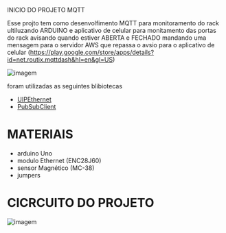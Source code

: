 INICIO DO PROJETO MQTT


Esse projto tem como desenvolfimento MQTT para monitoramento do rack ultiluzando ARDUINO e aplicativo de celular para monitamento das portas do rack
avisando quando estiver ABERTA e FECHADO mandando uma mensagem para o servidor AWS que repassa o avsio para o aplicativo de celular (https://play.google.com/store/apps/details?id=net.routix.mqttdash&hl=en&gl=US)


![imagem](https://camo.githubusercontent.com/7beef2d4780d87a603d7de49b2da0467c8537dff96575b628a04bd4010ebb1cc/68747470733a2f2f692e696d6775722e636f6d2f4d576870586b562e706e67)

foram utilizadas as seguintes blibiotecas
* [UIPEthernet](https://github.com/UIPEthernet/UIPEthernet)
* [PubSubClient](https://github.com/knolleary/pubsubclient)

# MATERIAIS

* arduino Uno
* modulo Ethernet (ENC28J60)
* sensor Magnético (MC-38)
* jumpers

#  CICRCUITO DO PROJETO

![imagem](https://camo.githubusercontent.com/ad1da211b35b60b23fb095a64e76dc6504d0c3229e853bd82a69a4d5d27bbb88/68747470733a2f2f692e696d6775722e636f6d2f594947477453472e706e67)

